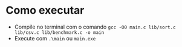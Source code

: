 # Como executar

* Compile no terminal com o comando `gcc -O0 main.c lib/sort.c lib/csv.c lib/benchmark.c -o main`
* Execute com `.\main` ou `main.exe`